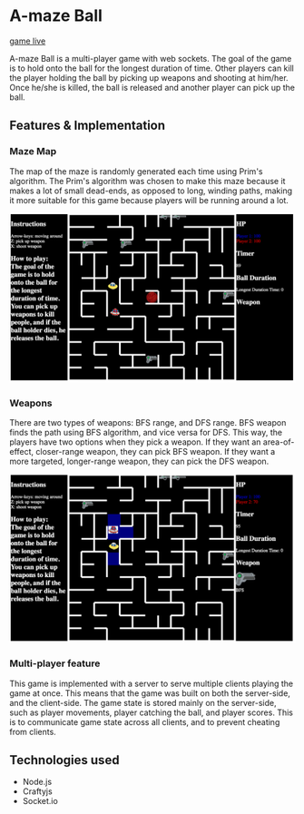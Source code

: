# A-maze Ball

[game live][game]

[game]: lilykwan.me:3000

A-maze Ball is a multi-player game with web sockets. The goal of the game is to hold onto the ball for the longest duration of time. Other players can kill the player holding the ball by picking up weapons and shooting at him/her. Once he/she is killed, the ball is released and another player can pick up the ball.

## Features & Implementation

### Maze Map

The map of the maze is randomly generated each time using Prim's algorithm. The Prim's algorithm was chosen to make this maze because it makes a lot of small dead-ends, as opposed to long, winding paths, making it more suitable for this game because players will be running around a lot.

![CatchingBall](screenshots/catching_ball.png)

### Weapons

There are two types of weapons: BFS range, and DFS range. BFS weapon finds the path using BFS algorithm, and vice versa for DFS. This way, the players have two options when they pick a weapon. If they want an area-of-effect, closer-range weapon, they can pick BFS weapon. If they want a more targeted, longer-range weapon, they can pick the DFS weapon.

![ShootingWeapon](screenshots/shooting_weapon.png)

### Multi-player feature
This game is implemented with a server to serve multiple clients playing the game at once. This means that the game was built on both the server-side, and the client-side. The game state is stored mainly on the server-side, such as player movements, player catching the ball, and player scores. This is to communicate game state across all clients, and to prevent cheating from clients.

## Technologies used
- Node.js
- Craftyjs
- Socket.io
